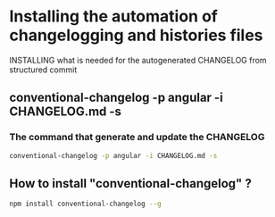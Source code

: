 # Installing the automation of changelogging and histories files

INSTALLING what is needed for the autogenerated CHANGELOG from structured commit



## conventional-changelog -p angular -i CHANGELOG.md -s


### The command that generate and update the CHANGELOG

```sh
conventional-changelog -p angular -i CHANGELOG.md -s
```

## How to install "conventional-changelog" ?

```sh
npm install conventional-changelog --g
```

